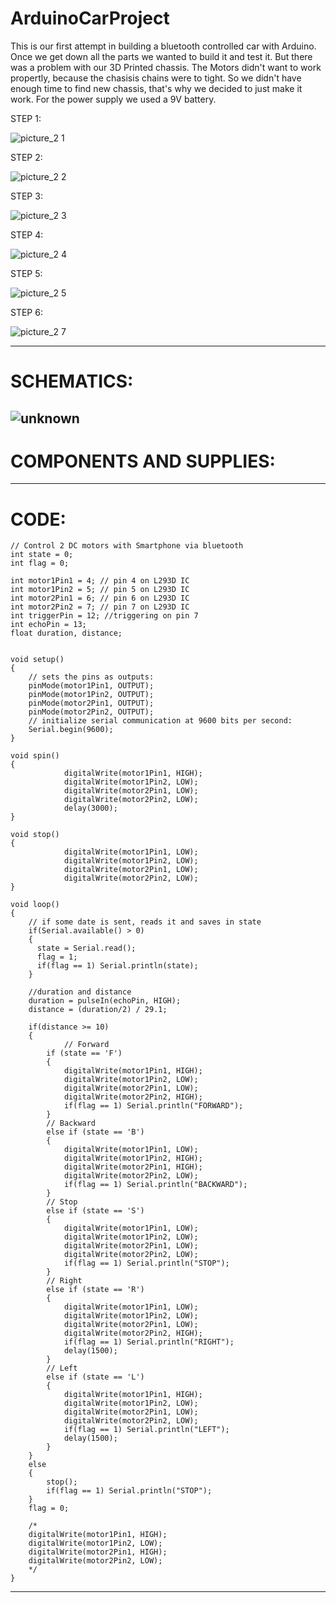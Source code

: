 # ArduinoCarProject
This is our first attempt in building a bluetooth controlled car with Arduino. Once we get down all the parts we wanted to build it and test it. But there was a problem with our 3D Printed chassis. The Motors didn't want to work propertly, because the chasisis chains were to tight. So we didn't have enough time to find new chassis, that's why we decided to just make it work. For the power supply we used a 9V battery.

STEP 1:

![picture_2 1](https://user-images.githubusercontent.com/75718282/163690567-b3c3713a-85c5-4857-826a-12aaf83b955e.jpg)

STEP 2:

![picture_2 2](https://user-images.githubusercontent.com/75718282/163690577-007896b4-e5e0-434a-bc85-398164c7c684.jpg)

STEP 3:

![picture_2 3](https://user-images.githubusercontent.com/75718282/163690581-a5b46820-f500-4269-b5f4-0cd2bc435059.jpg)

STEP 4:

![picture_2 4](https://user-images.githubusercontent.com/75718282/163690588-df07213f-40e1-4daa-b36e-3ff98b79761b.jpg)

STEP 5:

![picture_2 5](https://user-images.githubusercontent.com/75718282/163690593-2d9df961-47fe-4221-ba24-7e34a481cd1b.jpg)

STEP 6:

![picture_2 7](https://user-images.githubusercontent.com/75718282/163690598-08c16b96-0ebb-4fc8-a078-0b2ddf497177.jpg)

--------------------------------------------------------------------------------
# SCHEMATICS:
![unknown](https://user-images.githubusercontent.com/75718282/163690910-88c3df38-b91c-430e-9ed6-1b0e583c3cf4.png)
--------------------------------------------------------------------------------
# COMPONENTS AND SUPPLIES:

--------------------------------------------------------------------------------
# CODE:
```
// Control 2 DC motors with Smartphone via bluetooth
int state = 0;
int flag = 0;    
 
int motor1Pin1 = 4; // pin 4 on L293D IC
int motor1Pin2 = 5; // pin 5 on L293D IC
int motor2Pin1 = 6; // pin 6 on L293D IC
int motor2Pin2 = 7; // pin 7 on L293D IC
int triggerPin = 12; //triggering on pin 7
int echoPin = 13;
float duration, distance;


void setup() 
{
    // sets the pins as outputs:
    pinMode(motor1Pin1, OUTPUT);
    pinMode(motor1Pin2, OUTPUT);
    pinMode(motor2Pin1, OUTPUT);
    pinMode(motor2Pin2, OUTPUT);    
    // initialize serial communication at 9600 bits per second:
    Serial.begin(9600);
}

void spin()
{
			digitalWrite(motor1Pin1, HIGH); 
			digitalWrite(motor1Pin2, LOW); 
			digitalWrite(motor2Pin1, LOW);
			digitalWrite(motor2Pin2, LOW);
			delay(3000);
}

void stop()
{
			digitalWrite(motor1Pin1, LOW); 
			digitalWrite(motor1Pin2, LOW); 
			digitalWrite(motor2Pin1, LOW);
			digitalWrite(motor2Pin2, LOW);
}

void loop() 
{
    // if some date is sent, reads it and saves in state
    if(Serial.available() > 0)
    {     
      state = Serial.read();   
      flag = 1;
      if(flag == 1) Serial.println(state);
    }    

	//duration and distance
	duration = pulseIn(echoPin, HIGH); 
	distance = (duration/2) / 29.1;

	if(distance >= 10)
	{
			// Forward
		if (state == 'F') 
		{
			digitalWrite(motor1Pin1, HIGH);
			digitalWrite(motor1Pin2, LOW); 
			digitalWrite(motor2Pin1, LOW);
			digitalWrite(motor2Pin2, HIGH);
			if(flag == 1) Serial.println("FORWARD");
		}
		// Backward
		else if (state == 'B') 
		{
			digitalWrite(motor1Pin1, LOW); 
			digitalWrite(motor1Pin2, HIGH);
			digitalWrite(motor2Pin1, HIGH);
			digitalWrite(motor2Pin2, LOW);
			if(flag == 1) Serial.println("BACKWARD");
		}
		// Stop
		else if (state == 'S') 
		{
			digitalWrite(motor1Pin1, LOW); 
			digitalWrite(motor1Pin2, LOW); 
			digitalWrite(motor2Pin1, LOW);
			digitalWrite(motor2Pin2, LOW);
			if(flag == 1) Serial.println("STOP");
		}
		// Right
		else if (state == 'R') 
		{
			digitalWrite(motor1Pin1, LOW); 
			digitalWrite(motor1Pin2, LOW); 
			digitalWrite(motor2Pin1, LOW);
			digitalWrite(motor2Pin2, HIGH);
			if(flag == 1) Serial.println("RIGHT");
			delay(1500);
		}
		// Left
		else if (state == 'L') 
		{
			digitalWrite(motor1Pin1, HIGH); 
			digitalWrite(motor1Pin2, LOW); 
			digitalWrite(motor2Pin1, LOW);
			digitalWrite(motor2Pin2, LOW);
			if(flag == 1) Serial.println("LEFT");
			delay(1500);
		}
	}
	else
	{
		stop();
		if(flag == 1) Serial.println("STOP");
	}
    flag = 0;
    
    /*
    digitalWrite(motor1Pin1, HIGH);
    digitalWrite(motor1Pin2, LOW); 
    digitalWrite(motor2Pin1, HIGH);
    digitalWrite(motor2Pin2, LOW);
    */
}
```
--------------------------------------------------------------------------------




